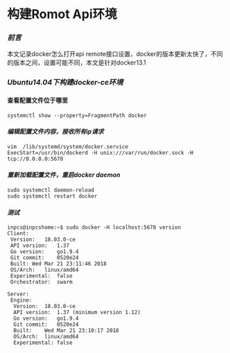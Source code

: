 # 构建Romot Api环境

### _前言_

 本文记录docker怎么打开api remote接口设置，docker的版本更新太快了，不同的版本之间，设置可能不同，本文是针对docker13.1

### _Ubuntu14.04下构建docker-ce环境_

#### 查看配置文件位于哪里

```
systemctl show --property=FragmentPath docker 
```

#### _编辑配置文件内容，接收所有ip请求_

```
vim  /lib/systemd/system/docker.service 
ExecStart=/usr/bin/dockerd -H unix:///var/run/docker.sock -H tcp://0.0.0.0:5678
```

#### _重新加载配置文件，重启docker daemon_

```
sudo systemctl daemon-reload 
sudo systemctl restart docker
```

#### _测试_


```
inpcs@inpcshome:~$ sudo docker -H localhost:5678 version
Client:
 Version:	18.03.0-ce
 API version:	1.37
 Go version:	go1.9.4
 Git commit:	0520e24
 Built:	Wed Mar 21 23:11:46 2018
 OS/Arch:	linux/amd64
 Experimental:	false
 Orchestrator:	swarm

Server:
 Engine:
  Version:	18.03.0-ce
  API version:	1.37 (minimum version 1.12)
  Go version:	go1.9.4
  Git commit:	0520e24
  Built:	Wed Mar 21 23:10:17 2018
  OS/Arch:	linux/amd64
  Experimental:	false

```